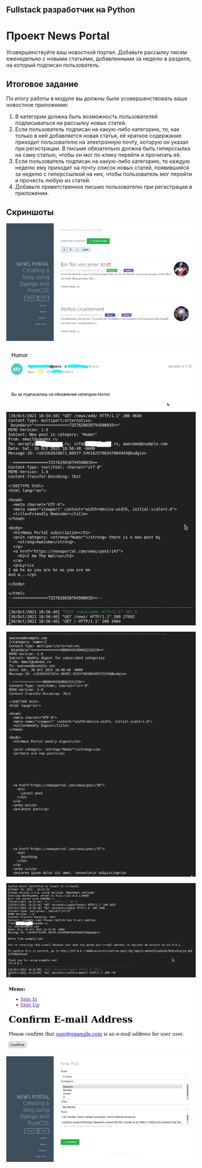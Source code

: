 ## Fullstack разработчик на Python

# Проект News Portal

Усовершенствуйте ваш новостной портал. Добавьте рассылку писем еженедельно с новыми статьями, добавленными за неделю в разделе, на который подписан пользователь.

## Итоговое задание

По итогу работы в модуле вы должны были усовершенствовать ваше новостное приложение:

1. В категории должна быть возможность пользователей подписываться на рассылку новых статей.
2. Если пользователь подписан на какую-либо категорию, то, как только в неё добавляется новая статья, её краткое содержание приходит пользователю на электронную почту, которую он указал при регистрации. В письме обязательно должна быть гиперссылка на саму статью, чтобы он мог по клику перейти и прочитать её.
3. Если пользователь подписан на какую-либо категорию, то каждую неделю ему приходит на почту список новых статей, появившийся за неделю с гиперссылкой на них, чтобы пользователь мог перейти и прочесть любую из статей.
4. Добавьте приветственное письмо пользователю при регистрации в приложении.

## Скриншоты

![Скриншот](./D6_1.png)

![Скриншот](./D6_2.png)

![Скриншот](./D6_3.png)

![Скриншот](./D6_4.png)

![Скриншот](./D6_5.png)

![Скриншот](./D6_6.png)

![Скриншот](./D6_7.png)
